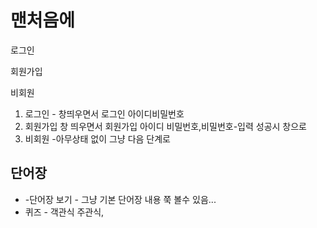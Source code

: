 # 맨처음에

로그인

회원가입

비회원

1. 로그인 - 창띄우면서 로그인 아이디비밀번호
2. 회원가입 창 띄우면서 회원가입 아이디 비밀번호,비밀번호-입력 성공시 창으로 
3. 비회원 -아무상태 없이 그냥 다음 단계로

## 단어장

- -단어장 보기 - 그냥 기본 단어장 내용 쭉 볼수 있음...
- 퀴즈 - 객관식 주관식, 

